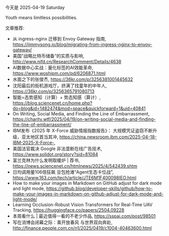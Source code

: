 今天是 2025-04-19 Saturday

Youth means limitless possibilities.

文章推荐:
- 从 ingress-nginx 迁移到 Envoy Gateway 指南, https://jimmysong.io/blog/migrating-from-ingress-nginx-to-envoy-gateway/
- 美国“战略比特币储备”的实质与影响, http://www.nifd.cn/ResearchComment/Details/4638
- AI数据中心实战：量化标签的AI效能革命, https://www.woshipm.com/pd/6206871.html
- 水面之下的张俊杰, https://36kr.com/p/3256381001445632
- 沈阳最后的街机游戏厅，挤满了找童年的中年人, https://36kr.com/p/3256365791080713
- 智能=态势感知（计算）+ 势态知感（算计）, https://blog.sciencenet.cn/home.php?do=blog&id=1482474&mod=space&quickforward=1&uid=40841
- On Writing, Social Media, and Finding the Line of Embarrassment, https://charity.wtf/2025/04/19/on-writing-social-media-and-finding-the-line-of-embarrassment/
- IBM发布《2025 年 X-Force 威胁情报指数报告》： 大规模凭证盗窃不断升级，亚太地区首当其冲, https://china.newsroom.ibm.com/2025-04-18-IBM-2025-X-Force-,
- 美国法官裁决 Google 非法垄断在线广告技术, https://www.solidot.org/story?sid=81084
- 富兰克林为什么发明取暖炉 | 荐书, https://news.sciencenet.cn/htmlnews/2025/4/542439.shtm
- 日均调用量106倍狂飙 豆包抢滩“Agent生态卡位战”, https://www.163.com/tech/article/JTE6M1F400098IEO.html
- How to make your images in Markdown on GitHub adjust for dark mode and light mode, https://github.blog/developer-skills/github/how-to-make-your-images-in-markdown-on-github-adjust-for-dark-mode-and-light-mode/
- Learning Occlusion-Robust Vision Transformers for Real-Time UAV Tracking, https://huggingface.co/papers/2504.09228
- 本周看什么 | 最近值得一看的不老少作品, https://sspai.com/post/98501
- 写在消博会闭幕之际：乘开放春风 与世界双向奔赴, http://finance.people.com.cn/n1/2025/0419/c1004-40463600.html
